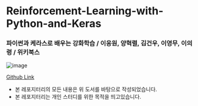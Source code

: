 # Reinforcement-Learning-with-Python-and-Keras
### 파이썬과 케라스로 배우는 강화학습 / 이웅원, 양혁렬, 김건우, 이영무, 이의령 / 위키북스 
![image](https://user-images.githubusercontent.com/68190553/129193358-ddfd4cfe-101f-4662-ae4f-feca0a844961.png)

[Github Link](https://github.com/rlcode/reinforcement-learning-kr-v2)
<br/>
- 본 레포지터리의 모든 내용은 위 도서를 바탕으로 작성되었습니다.
- 본 레포지터리는 개인 스터디를 위한 목적을 띄고있습니다.
